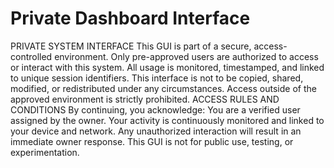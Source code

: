 # Private Dashboard Interface

PRIVATE SYSTEM INTERFACE
This GUI is part of a secure, access-controlled environment. Only pre-approved users are authorized to access or interact with this system. All usage is monitored, timestamped, and linked to unique session identifiers.
This interface is not to be copied, shared, modified, or redistributed under any circumstances. Access outside of the approved environment is strictly prohibited.
ACCESS RULES AND CONDITIONS
By continuing, you acknowledge:
You are a verified user assigned by the owner.
Your activity is continuously monitored and linked to your device and network.
Any unauthorized interaction will result in an immediate owner response.
This GUI is not for public use, testing, or experimentation.
